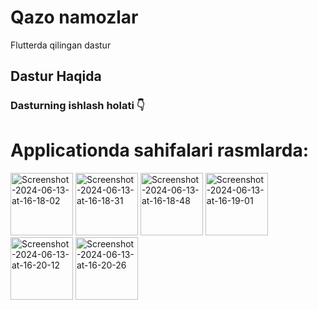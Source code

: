 # Qazo namozlar

Flutterda qilingan dastur  

## Dastur Haqida
### Dasturning ishlash holati 👇


# Applicationda sahifalari rasmlarda: 
<a href="https://ibb.co/VjTjM2R"><img src="https://i.ibb.co/4mpm4Pz/Screenshot-2024-06-13-at-16-18-02.png" alt="Screenshot-2024-06-13-at-16-18-02" border="0" width=100></a>
<a href="https://ibb.co/qrzGtxx"><img src="https://i.ibb.co/87J3WXX/Screenshot-2024-06-13-at-16-18-31.png" alt="Screenshot-2024-06-13-at-16-18-31" border="0" width=100></a>
<a href="https://ibb.co/YPyhz6q"><img src="https://i.ibb.co/fqnHhbP/Screenshot-2024-06-13-at-16-18-48.png" alt="Screenshot-2024-06-13-at-16-18-48" border="0" width=100></a>
<a href="https://ibb.co/vYTrtgr"><img src="https://i.ibb.co/xHBc4Pc/Screenshot-2024-06-13-at-16-19-01.png" alt="Screenshot-2024-06-13-at-16-19-01" border="0" width=100></a>
<a href="https://ibb.co/8Khsj5q"><img src="https://i.ibb.co/gjn9DTN/Screenshot-2024-06-13-at-16-20-12.png" alt="Screenshot-2024-06-13-at-16-20-12" border="0" width=100></a>
<a href="https://ibb.co/Ypqt1s7"><img src="https://i.ibb.co/Hnkrb8D/Screenshot-2024-06-13-at-16-20-26.png" alt="Screenshot-2024-06-13-at-16-20-26" border="0" width=100></a>
